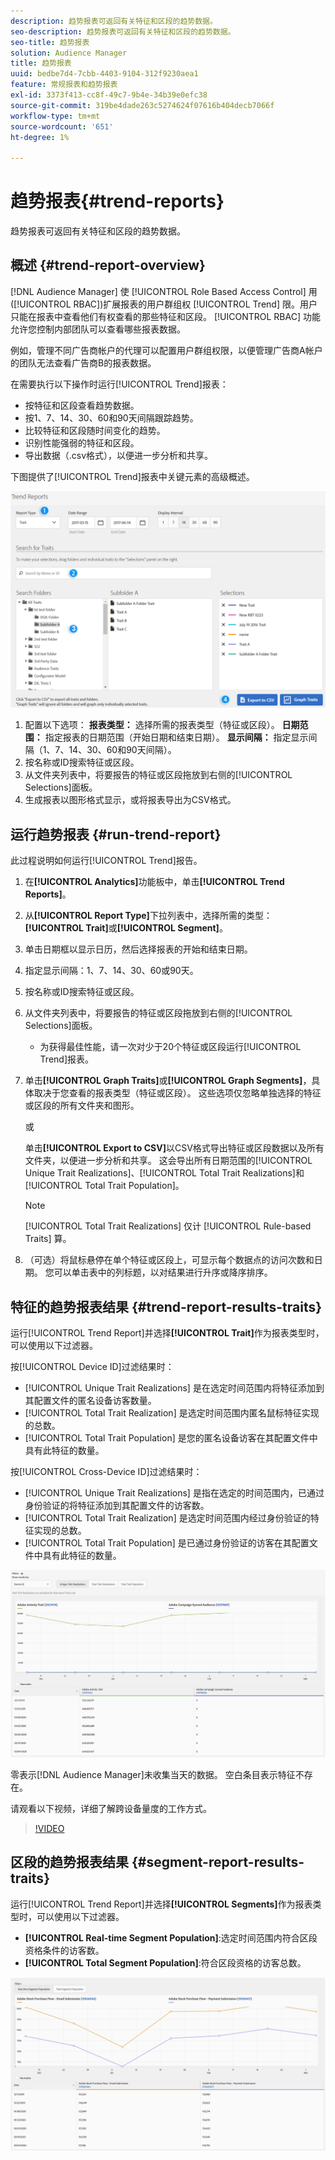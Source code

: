 ```yaml
---
description: 趋势报表可返回有关特征和区段的趋势数据。
seo-description: 趋势报表可返回有关特征和区段的趋势数据。
seo-title: 趋势报表
solution: Audience Manager
title: 趋势报表
uuid: bedbe7d4-7cbb-4403-9104-312f9230aea1
feature: 常规报表和趋势报表
exl-id: 3373f413-cc8f-49c7-9b4e-34b39e0efc38
source-git-commit: 319be4dade263c5274624f07616b404decb7066f
workflow-type: tm+mt
source-wordcount: '651'
ht-degree: 1%

---
```


# 趋势报表{#trend-reports}

趋势报表可返回有关特征和区段的趋势数据。

## 概述 {#trend-report-overview}

<!-- 

c_trend_reports.xml

 -->

[!DNL Audience Manager] 使 [!UICONTROL Role Based Access Control] 用([!UICONTROL RBAC])扩展报表的用户群组权 [!UICONTROL Trend] 限。用户只能在报表中查看他们有权查看的那些特征和区段。 [!UICONTROL RBAC] 功能允许您控制内部团队可以查看哪些报表数据。

例如，管理不同广告商帐户的代理可以配置用户群组权限，以便管理广告商A帐户的团队无法查看广告商B的报表数据。

在需要执行以下操作时运行[!UICONTROL Trend]报表：

* 按特征和区段查看趋势数据。
* 按1、7、14、30、60和90天间隔跟踪趋势。
* 比较特征和区段随时间变化的趋势。
* 识别性能强弱的特征和区段。
* 导出数据（.csv格式），以便进一步分析和共享。

下图提供了[!UICONTROL Trend]报表中关键元素的高级概述。

![](assets/trend_reports.png)

1. 配置以下选项：
   **报表类型：** 选择所需的报表类型（特征或区段）。
   **日期范围：** 指定报表的日期范围（开始日期和结束日期）。
   **显示间隔：** 指定显示间隔（1、7、14、30、60和90天间隔）。
1. 按名称或ID搜索特征或区段。
1. 从文件夹列表中，将要报告的特征或区段拖放到右侧的[!UICONTROL Selections]面板。
1. 生成报表以图形格式显示，或将报表导出为CSV格式。

## 运行趋势报表 {#run-trend-report}

此过程说明如何运行[!UICONTROL Trend]报告。

<!-- 

t_working_with_trend_reports.xml

 -->

1. 在&#x200B;**[!UICONTROL Analytics]**&#x200B;功能板中，单击&#x200B;**[!UICONTROL Trend Reports]**。
1. 从&#x200B;**[!UICONTROL Report Type]**&#x200B;下拉列表中，选择所需的类型：**[!UICONTROL Trait]**&#x200B;或&#x200B;**[!UICONTROL Segment]**。
1. 单击日期框以显示日历，然后选择报表的开始和结束日期。
1. 指定显示间隔：1、7、14、30、60或90天。
1. 按名称或ID搜索特征或区段。
1. 从文件夹列表中，将要报告的特征或区段拖放到右侧的[!UICONTROL Selections]面板。
   * 为获得最佳性能，请一次对少于20个特征或区段运行[!UICONTROL Trend]报表。
1. 单击&#x200B;**[!UICONTROL Graph Traits]**&#x200B;或&#x200B;**[!UICONTROL Graph Segments]**，具体取决于您查看的报表类型（特征或区段）。 这些选项仅忽略单独选择的特征或区段的所有文件夹和图形。

   或

   单击&#x200B;**[!UICONTROL Export to CSV]**&#x200B;以CSV格式导出特征或区段数据以及所有文件夹，以便进一步分析和共享。 这会导出所有日期范围的[!UICONTROL Unique Trait Realizations]、[!UICONTROL Total Trait Realizations]和[!UICONTROL Total Trait Population]。

   >[!NOTE]
   >
   >[!UICONTROL Total Trait Realizations] 仅计 [!UICONTROL Rule-based Traits] 算。

1. （可选）将鼠标悬停在单个特征或区段上，可显示每个数据点的访问次数和日期。 您可以单击表中的列标题，以对结果进行升序或降序排序。

## 特征的趋势报表结果 {#trend-report-results-traits}

运行[!UICONTROL Trend Report]并选择&#x200B;**[!UICONTROL Trait]**&#x200B;作为报表类型时，可以使用以下过滤器。

按[!UICONTROL Device ID]过滤结果时：

* [!UICONTROL Unique Trait Realizations] 是在选定时间范围内将特征添加到其配置文件的匿名设备访客数量。
* [!UICONTROL Total Trait Realization] 是选定时间范围内匿名鼠标特征实现的总数。
* [!UICONTROL Total Trait Population] 是您的匿名设备访客在其配置文件中具有此特征的数量。

按[!UICONTROL Cross-Device ID]过滤结果时：

* [!UICONTROL Unique Trait Realizations] 是指在选定的时间范围内，已通过身份验证的将特征添加到其配置文件的访客数。
* [!UICONTROL Total Trait Realization] 是选定时间范围内经过身份验证的特征实现的总数。
* [!UICONTROL Total Trait Population] 是已通过身份验证的访客在其配置文件中具有此特征的数量。

![trend-report-traits](assets/trend-report-traits.png)

零表示[!DNL Audience Manager]未收集当天的数据。 空白条目表示特征不存在。

请观看以下视频，详细了解跨设备量度的工作方式。

>[!VIDEO](https://experienceleague.adobe.com/docs/audience-manager-learn/tutorials/build-and-manage-audiences/profile-merge/understanding-cross-device-metrics-in-audience-manager.html)

## 区段的趋势报表结果 {#segment-report-results-traits}

运行[!UICONTROL Trend Report]并选择&#x200B;**[!UICONTROL Segments]**&#x200B;作为报表类型时，可以使用以下过滤器。

* **[!UICONTROL Real-time Segment Population]**:选定时间范围内符合区段资格条件的访客数。
* **[!UICONTROL Total Segment Population]**:符合区段资格的访客总数。

![趋势报表区段](assets/trend-report-segments.png)

